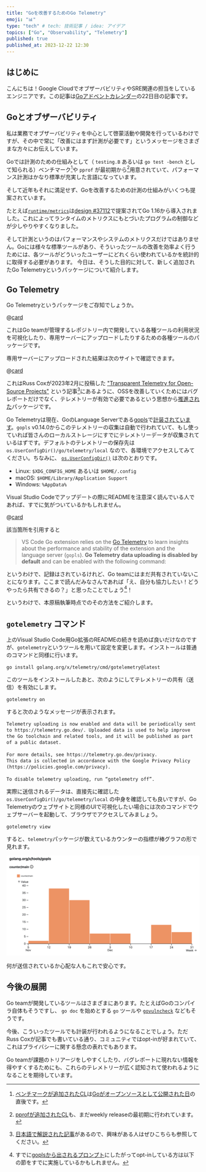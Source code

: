 ```yaml
---
title: "Goを改善するためのGo Telemetry"
emoji: "📊"
type: "tech" # tech: 技術記事 / idea: アイデア
topics: ["Go", "Observability", "Telemetry"]
published: true
published_at: 2023-12-22 12:30
---
```


## はじめに

こんにちは！Google CloudでオブザーバビリティやSRE関連の担当をしているエンジニアです。この記事は[Goアドベントカレンダー](https://qiita.com/advent-calendar/2023/go)の22日目の記事です。

## Goとオブザーバビリティ

私は業務でオブザーバビリティを中心として啓蒙活動や開発を行っているわけですが、その中で常に「改善にはまず計測が必要です」というメッセージをさまざまな方々にお伝えしています。

Goでは計測のための仕組みとして（ `testing.B` あるいは `go test -bench` として知られる）ベンチマーク[^bench]や `pprof` が最初期から[^pprof]用意されていて、パフォーマンス計測はかなり標準が充実した言語になっています。

[^bench]: [ベンチマークが追加されたCL](https://codereview.appspot.com/154173)は[Goがオープンソースとして公開された日](https://opensource.googleblog.com/2009/11/hey-ho-lets-go.html)の直後です。

[^pprof]: [pprofが追加されたCL](https://codereview.appspot.com/719041)も、まだweekly releaseの最初期に行われています。

そして近年もそれに満足せず、Goを改善するための計測の仕組みがいくつも提案されています。

たとえば[`runtime/metrics`](https://pkg.go.dev/runtime/metrics)は[design #37112](https://github.com/golang/proposal/blob/master/design/37112-unstable-runtime-metrics.md)で提案されてGo 1.16から導入されました。これによってランタイムのメトリクスにもとづいたプログラムの制御などが少しやりやすくなりました。

そして計測というのはパフォーマンスやシステムのメトリクスだけではありません。Goには様々な標準ツールがあり、そういったツールの改善を効率よく行うためには、各ツールがどういったユーザーにどれくらい使われているかを統計的に取得する必要があります。
今日は、そうした目的に対して、新しく追加されたGo Telemetryというパッケージについて紹介します。

## Go Telemetry

Go Telemetryというパッケージをご存知でしょうか。

@[card](https://pkg.go.dev/golang.org/x/telemetry)

これはGo teamが管理するレポジトリー内で開発している各種ツールの利用状況を可視化したり、専用サーバーにアップロードしたりするための各種ツールのパッケージです。

専用サーバーにアップロードされた結果は次のサイトで確認できます。

@[card](https://telemetry.go.dev/)

これはRuss Coxが2023年2月に投稿した ["Transparent Telemetry for Open-Source Projects"](https://research.swtch.com/telemetry-intro) という記事[^rsc]にあるように、OSSを改善していくためにはバグレポートだけでなく、テレメトリーが有効で必要であるという思想から[推進された](https://github.com/golang/go/issues/58894)パッケージです。

[^rsc]: [日本語で解説された記事](https://zenn.dev/a2not/articles/transparent-telemetry)があるので、興味がある人はぜひこちらも参照してください。

Go Telemetryは現在、GoのLanguage Serverである[gopls](https://github.com/golang/tools/tree/master/gopls)で[計装されています](https://github.com/golang/tools/blob/gopls/v0.14.2/gopls/main.go#L27)。`gopls` v0.14.0からこのテレメトリーの収集は自動で行われていて、もし使っていれば皆さんのローカルストレージにすでにテレメトリーデータが収集されているはずです。デフォルトのテレメトリーの保存先は `os.UserConfigDir()/go/telemetry/local` なので、各環境でアクセスしてみてください。ちなみに、 [`os.UserConfigDir()`](https://pkg.go.dev/os#UserConfigDir) は次のとおりです。

* Linux: `$XDG_CONFIG_HOME` あるいは `$HOME/.config`
* macOS: `$HOME/Library/Application Support`
* Windows: `%AppData%`

Visual Studio Codeでアップデートの際にREADMEを注意深く読んでいる人であれば、すでに気がついているかもしれません。

@[card](https://github.com/golang/vscode-go/tree/v0.40.0?tab=readme-ov-file#telemetry)

該当箇所を引用すると

> VS Code Go extension relies on the [Go Telemetry](https://telemetry.go.dev/) to learn insights about the performance and stability of the extension and the language server (`gopls`). **Go Telemetry data uploading is disabled by default** and can be enabled with the following command:

というわけで、記録はされているけれど、Go teamにはまだ共有されていないことになります。ここまで読んだみなさんであれば「え、自分も協力したい！どうやったら共有できるの？」と思ったことでしょう[^prompt]！

[^prompt]: すでに[goplsから出されるプロンプト](https://github.com/golang/go/issues/62576)にしたがってopt-inしている方は以下の節をすでに実施しているかもしれません。

というわけで、本原稿執筆時点でのその方法をご紹介します。

## `gotelemetry` コマンド

上のVisual Studio Code用Go拡張のREADMEの続きを読めば良いだけなのですが、`gotelemetry`というツールを用いて設定を変更します。インストールは普通のコマンドと同様に行います。

```console
go install golang.org/x/telemetry/cmd/gotelemetry@latest
```

このツールをインストールしたあと、次のようにしてテレメトリーの共有（送信）を有効にします。

```console
gotelemetry on
```

すると次のようなメッセージが表示されます。

```
Telemetry uploading is now enabled and data will be periodically sent to https://telemetry.go.dev/. Uploaded data is used to help improve the Go toolchain and related tools, and it will be published as part of a public dataset.

For more details, see https://telemetry.go.dev/privacy.
This data is collected in accordance with the Google Privacy Policy (https://policies.google.com/privacy).

To disable telemetry uploading, run “gotelemetry off”.
```

実際に送信されるデータは、直接先に確認した `os.UserConfigDir()/go/telemetry/local` の中身を確認しても良いですが、Go Telemetryのウェブサイトと同様のUIで可視化したい場合には次のコマンドでウェブサーバーを起動して、ブラウザでアクセスしてみましょう。

```console
gotelemetry view
```

すると、`telemetry`パッケージが数えているカウンターの指標が棒グラフの形で見れます。

![ローカルで起動したGo Telemetry](/images/20231221-1.png)

何が送信されているか心配な人もこれで安心です。

## 今後の展開

Go teamが開発しているツールはさまざまにあります。たとえばGoのコンパイラ自体もそうですし、 `go doc` を始めとする `go` ツールや [`govulncheck`](https://pkg.go.dev/golang.org/x/vuln/cmd/govulncheck) などもそうです。

今後、こういったツールでも計装が行われるようになることでしょう。ただRuss Coxが記事でも書いている通り、コミュニティではopt-inが好まれていて、これはプライバシーに関する懸念の表れでもあります。

Go teamが課題のトリアージをしやすくしたり、バグレポートに現れない情報を得やすくするためにも、これらのテレメトリーが広く認知されて使われるようになることを期待しています。
